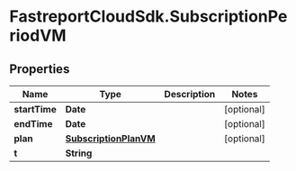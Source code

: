 # FastreportCloudSdk.SubscriptionPeriodVM

## Properties

Name | Type | Description | Notes
------------ | ------------- | ------------- | -------------
**startTime** | **Date** |  | [optional] 
**endTime** | **Date** |  | [optional] 
**plan** | [**SubscriptionPlanVM**](SubscriptionPlanVM.md) |  | [optional] 
**t** | **String** |  | 


